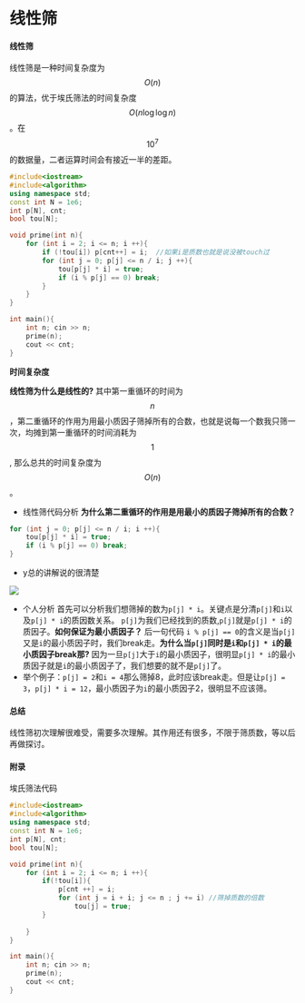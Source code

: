 # 线性筛



#### 线性筛

线性筛是一种时间复杂度为 $$O(n)$$ 的算法，优于埃氏筛法的时间复杂度 $$O(n \log \log n)$$ 。在 $$10^7$$ 的数据量，二者运算时间会有接近一半的差距。

```cpp
#include<iostream>
#include<algorithm>
using namespace std;
const int N = 1e6;
int p[N], cnt;
bool tou[N];

void prime(int n){
    for (int i = 2; i <= n; i ++){
        if (!tou[i]) p[cnt++] = i;  //如果i是质数也就是说没被touch过
        for (int j = 0; p[j] <= n / i; j ++){
            tou[p[j] * i] = true;    
            if (i % p[j] == 0) break;
        }
    } 
}

int main(){
    int n; cin >> n;
    prime(n);
    cout << cnt;
}
```

**时间复杂度**

**线性筛为什么是线性的?** 其中第一重循环的时间为 $$n$$ ，第二重循环的作用为用最小质因子筛掉所有的合数，也就是说每一个数我只筛一次，均摊到第一重循环的时间消耗为 $$1$$ , 那么总共的时间复杂度为 $$O(n)$$。

* 线性筛代码分析 **为什么第二重循环的作用是用最小的质因子筛掉所有的合数？**

```cpp
for (int j = 0; p[j] <= n / i; i ++){
    tou[p[j] * i] = true;    
    if (i % p[j] == 0) break;
}
```

* y总的讲解说的很清楚&#x20;

![](../.gitbook/assets/LinerSieve\_main.png)

* 个人分析 首先可以分析我们想筛掉的数为`p[j] * i`。关键点是分清`p[j]`和`i`以及`p[j] * i`的质因数关系。 `p[j]`为我们已经找到的质数,`p[j]`就是`p[j] * i`的质因子。**如何保证为最小质因子？** 后一句代码 `i % p[j] == 0`的含义是当`p[j]`又是`i`的最小质因子时，我们break走。**为什么当`p[j]`同时是`i`和`p[j] * i`的最小质因子break那?** 因为一旦`p[j]`大于`i`的最小质因子，很明显`p[j] * i`的最小质因子就是`i`的最小质因子了，我们想要的就不是`p[j]`了。
* 举个例子：`p[j] = 2`和`i = 4`那么筛掉8，此时应该break走。但是让`p[j] = 3`，`p[j] * i = 12`，最小质因子为`i`的最小质因子2，很明显不应该筛。

#### 总结

线性筛初次理解很难受，需要多次理解。其作用还有很多，不限于筛质数，等以后再做探讨。

#### 附录

埃氏筛法代码

```cpp
#include<iostream>
#include<algorithm>
using namespace std;
const int N = 1e6;
int p[N], cnt;
bool tou[N];

void prime(int n){
    for (int i = 2; i <= n; i ++){
        if(!tou[i]){
            p[cnt ++] = i;  
            for (int j = i + i; j <= n ; j += i) //筛掉质数的倍数
                tou[j] = true; 
        } 
         
    } 
}

int main(){
    int n; cin >> n;
    prime(n);
    cout << cnt;
}
```

